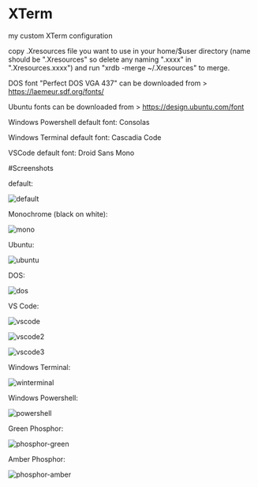 # XTerm

my custom XTerm configuration

copy .Xresources file you want to use in your home/$user directory (name should be ".Xresources" so delete any naming ".xxxx" in ".Xresources.xxxx") and run "xrdb -merge ~/.Xresources" to merge.

DOS font "Perfect DOS VGA 437" can be downloaded from > https://laemeur.sdf.org/fonts/

Ubuntu fonts can be downloaded from > https://design.ubuntu.com/font

Windows Powershell default font: Consolas

Windows Terminal default font: Cascadia Code

VSCode default font: Droid Sans Mono

#Screenshots

default:

![default](https://user-images.githubusercontent.com/72235930/217951637-c75feb1b-5c29-40e4-a06e-b80644427159.png)


Monochrome (black on white):

![mono](https://user-images.githubusercontent.com/72235930/217951769-e2e38914-e554-47b7-b61a-416ea7086384.png)


Ubuntu:

![ubuntu](https://user-images.githubusercontent.com/72235930/217951710-9476fb05-e288-40dd-a4d5-d70e018c8181.png)


DOS:

![dos](https://user-images.githubusercontent.com/72235930/217951676-ca805c77-6683-49bc-b570-df5bacfa3550.png)


VS Code:

![vscode](https://user-images.githubusercontent.com/72235930/217951853-2300510c-a99b-4ff1-8dae-89d1e7cd946f.png)


![vscode2](https://user-images.githubusercontent.com/72235930/217951874-beb9ba2c-dc17-4219-b12e-479c18111b6f.png)


![vscode3](https://user-images.githubusercontent.com/72235930/217951886-fd6f7524-1ce5-4f05-b94f-5d2a5723e7c1.png)


Windows Terminal:

![winterminal](https://user-images.githubusercontent.com/72235930/217951932-8fbd8d17-cd42-4e4b-9dd2-661a0fc7f4f0.png)


Windows Powershell:

![powershell](https://user-images.githubusercontent.com/72235930/217952104-d529aef6-555f-4d72-8230-5b0e2caf3215.png)


Green Phosphor:

![phosphor-green](https://user-images.githubusercontent.com/72235930/217952023-97122ed4-8c0f-479f-934d-e79b87b0c36e.png)


Amber Phosphor:

![phosphor-amber](https://user-images.githubusercontent.com/72235930/217952057-b5054437-f683-4ed2-9c07-38e350758807.png)


